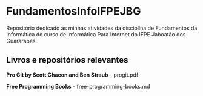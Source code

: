 # FundamentosInfoIFPEJBG

Repositório dedicado às minhas atividades da disciplina de Fundamentos da Informática do curso de Informática Para Internet do IFPE Jaboatão dos Guararapes.

## Livros e repositórios relevantes

**Pro Git by Scott Chacon and Ben Straub** - progit.pdf

**Free Programming Books** - free-programming-books.md

